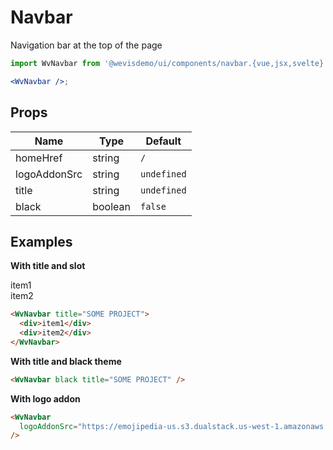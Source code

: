 # Navbar

Navigation bar at the top of the page

<WvNavbar />

```jsx
import WvNavbar from '@wevisdemo/ui/components/navbar.{vue,jsx,svelte}';

<WvNavbar />;
```

## Props

| Name         | Type    | Default     |
| ------------ | ------- | ----------- |
| homeHref     | string  | `/`         |
| logoAddonSrc | string  | `undefined` |
| title        | string  | `undefined` |
| black        | boolean | `false`     |

## Examples

**With title and slot**

<WvNavbar title="SOME PROJECT">
  <div>item1</div>
  <div>item2</div>
</WvNavbar>

```html
<WvNavbar title="SOME PROJECT">
  <div>item1</div>
  <div>item2</div>
</WvNavbar>
```

**With title and black theme**

<WvNavbar black title="SOME PROJECT" />

```html
<WvNavbar black title="SOME PROJECT" />
```

**With logo addon**

<WvNavbar logoAddonSrc="https://emojipedia-us.s3.dualstack.us-west-1.amazonaws.com/thumbs/120/apple/285/sparkles_2728.png" />

```html
<WvNavbar
  logoAddonSrc="https://emojipedia-us.s3.dualstack.us-west-1.amazonaws.com/thumbs/120/apple/285/sparkles_2728.png"
/>
```
